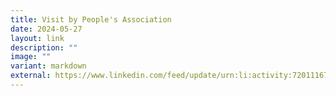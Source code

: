 ```yaml
---
title: Visit by People's Association
date: 2024-05-27
layout: link
description: ""
image: ""
variant: markdown
external: https://www.linkedin.com/feed/update/urn:li:activity:7201116792264564737
---
```

